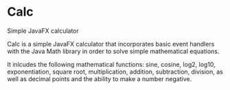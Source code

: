 # Calc
Simple JavaFX calculator

Calc is a simple JavaFX calculator that incorporates basic event handlers with
the Java Math library in order to solve simple mathematical equations.

It inlcudes the following mathematical functions:
sine, cosine, log2, log10, exponentiation, square root, multiplication,
addition, subtraction, division, as well as decimal points and the ability to make
a number negative.
